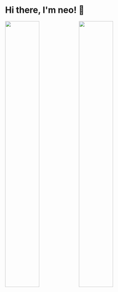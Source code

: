# Hi there, I'm neo! 👋

<img align="left" width="47%" src="https://github-readme-stats.vercel.app/api?username=neosxz&show_icons=true&theme=radical&title_color=ffff&text_color=000001" />

<img align="left" width="47%" src="https://github-readme-stats.vercel.app/api/top-langs/?username=neosxz&layout=compact)](https://github.com/anuraghazra/github-readme-stats" />
